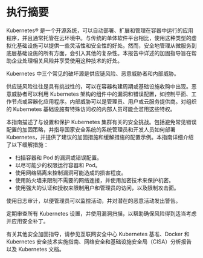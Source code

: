 # 执行摘要

Kubernetes® 是一个开源系统，可以自动部署、扩展和管理在容器中运行的应用程序，并且通常托管在云环境中。与传统的单体软件平台相比，使用这种类型的虚拟化基础设施可以提供一些灵活性和安全性的好处。然而，安全地管理从微服务到底层基础设施的所有方面，会引入其他的复杂性。本报告中详述的加固指导旨在帮助企业处理相关风险并享受使用这种技术的好处。

Kubernetes 中三个常见的破坏源是供应链风险、恶意威胁者和内部威胁。

供应链风险往往是具有挑战性的，可以在容器构建周期或基础设施收购中出现。恶意威胁者可以利用 Kubernetes 架构的组件中的漏洞和错误配置，如控制平面、工作节点或容器化应用程序。内部威胁可以是管理员、用户或云服务提供商。对组织的 Kubernetes 基础设施有特殊访问权的内部人员可能会滥用这些特权。

本指南描述了与设置和保护 Kubernetes 集群有关的安全挑战。包括避免常见错误配置的加固策略，并指导国家安全系统的系统管理员和开发人员如何部署 Kubernetes，并提供了建议的加固措施和缓解措施的配置示例。本指南详细介绍了以下缓解措施：

- 扫描容器和 Pod 的漏洞或错误配置。
- 以尽可能少的权限运行容器和 Pod。
- 使用网络隔离来控制漏洞可能造成的损害程度。
- 使用防火墙来限制不需要的网络连接，并使用加密技术来保护机密。
- 使用强大的认证和授权来限制用户和管理员的访问，以及限制攻击面。

使用日志审计，以便管理员可以监控活动，并对潜在的恶意活动发出警告。

定期审查所有 Kubernetes 设置，并使用漏洞扫描，以帮助确保风险得到适当考虑并应用安全补丁。

有关其他安全加固指导，请参见互联网安全中心 Kubernetes 基准、Docker 和 Kubernetes 安全技术实施指南、网络安全和基础设施安全局（CISA）分析报告以及 Kubernetes 文档。
